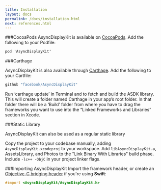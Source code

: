 ```yaml
---
title: Installation
layout: docs
permalink: /docs/installation.html
next: references.html
---
```


###CocoaPods
AsyncDisplayKit is available on <a href="http://cocoapods.org">CocoaPods</a>.  Add the following to your Podfile:
 
 ```objective-c
pod 'AsyncDisplayKit'
```

###Carthage

AsyncDisplayKit is also available through <a href="https://github.com/Carthage/Carthage">Carthage</a>. Add the following to your Cartfile:

 ```objective-c
github "facebook/AsyncDisplayKit"
```
Run ‘carthage update’ in Terminal and to fetch and build the ASDK library. This will create a folder named Carthage in your app’s root folder. In that folder there will be a ‘Build’ folder from where you have to drag the frameworks you want to use into the “Linked Frameworks and Libraries” section in Xcode.

###Static Library

AsyncDisplayKit can also be used as a regular static library

Copy the project to your codebase manually, adding `AsyncDisplayKit.xcodeproj` to your workspace. Add `libAsyncDisplayKit.a`, AssetsLibrary, and Photos to the "Link Binary With Libraries" build phase. Include `-lc++ -ObjC` in your project linker flags.

###Importing AsyncDisplayKit
Import the framework header, or create an <a href="https://developer.apple.com/library/ios/documentation/swift/conceptual/buildingcocoaapps/MixandMatch.html">Objective-C bridging header</a> if you're using **Swift**:

 ```objective-c
#import <AsyncDisplayKit/AsyncDisplayKit.h>
```
